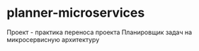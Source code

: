 # planner-microservices
Проект - практика переноса проекта Планировщик задач на микросервисную архитектуру
